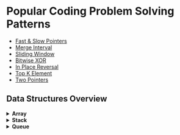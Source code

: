 # Popular Coding Problem Solving Patterns

* [Fast & Slow Pointers](fast-slow.py)
* [Merge Interval](merge-interval.py)
* [Sliding Window](sliding-window.py)
* [Bitwise XOR](bitwise-xor.py)
* [In Place Reversal](in-place-reversal.py)
* [Top K Element](top-k-elem.py)
* [Two Pointers](two-pointers.py)

## Data Structures Overview
<details>
    <summary><strong>Array</strong> </summary>
    
## Array

- A list of similar values
- Can be used to store anything
- Stores values of the same data type
- Every item in an array is called an **element**
- 3 attributes:
    - Name
    - Type
    - Size
        - set integer that is fixed upon the creation of an array
        - **CAN'T** be changed once created
- Parallel arrays
    - 2 or more arrays which
        - contain the same # of elements
        - have corresponding values in the same position
- Creating an array
    - populate with elements
    - set a specific size
    - Python - array = [1, 2, 3]
- To get information, we use a **numerical index**
    - An integer which corresponds to an element within the array
- A two-dimensional array is an array with an array at each index
    - essentially a matrix
</details>

<details>
    <summary><strong>Stack</strong> </summary>
    
## Stack

- A data structure in which we add elements and remove elements according to the LIFO (last in first out) principle
    - only one way in and one way out for the data
- Common Stack Methods
    - push - adds an object into the top of the stack (Push(Object))
    - pop - remove an element from the top of the stack (Pop())
    - peek - allows you to get the value at the top of the list without removing it
    - contains - searching throughout the stack (Contains(Object)) - w/o having to take elements off the stack
</details>

<details>
    <summary><strong>Queue</strong> </summary>
    
## Queue

- The sequential access data structure which follows the FIFO methodology (First In First Out)
- Add to the back and remove from the front
- Queue methods
    - Enqueue - Adds element to the tail of the queue
    - Dequeue - Removes element from the head of the queue
    - Peek - returns the object that's at the forefront of the queue without removing it
    - Contains - returns whether or not the queue contains an object (boolean)
</details>



